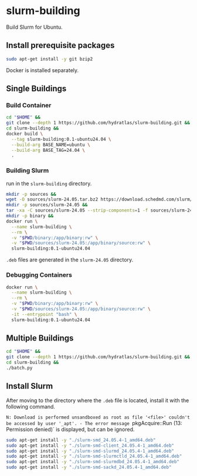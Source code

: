 # slurm-building
Build Slurm for Ubuntu.

## Install prerequisite packages
```sh
sudo apt-get install -y git bzip2
```
Docker is installed separately.

## Single Buildings
### Build Container
```sh
cd "$HOME" &&
git clone --depth 1 https://github.com/hydratlas/slurm-building.git &&
cd slurm-building &&
docker build \
  --tag slurm-building:0.1-ubuntu24.04 \
  --build-arg BASE_NAME=ubuntu \
  --build-arg BASE_TAG=24.04 \
  .
```

### Building Slurm
run in the `slurm-building` directory.
```sh
mkdir -p sources &&
wget -O sources/slurm-24.05.tar.bz2 https://download.schedmd.com/slurm/slurm-24.05-latest.tar.bz2 &&
mkdir -p sources/slurm-24.05 &&
tar -xa -C sources/slurm-24.05 --strip-components=1 -f sources/slurm-24.05.tar.bz2 &&
mkdir -p binary &&
docker run \
  --name slurm-building \
  --rm \
  -v "$PWD/binary:/app/binary:rw" \
  -v "$PWD/sources/slurm-24.05:/app/binary/source:rw" \
  slurm-building:0.1-ubuntu24.04
```
`.deb` files are generated in the `slurm-24.05` directory.

### Debugging Containers
```sh
docker run \
  --name slurm-building \
  --rm \
  -v "$PWD/binary:/app/binary:rw" \
  -v "$PWD/sources/slurm-24.05:/app/binary/source:rw" \
  -it --entrypoint "bash" \
  slurm-building:0.1-ubuntu24.04
```

## Multiple Buildings
```sh
cd "$HOME" &&
git clone --depth 1 https://github.com/hydratlas/slurm-building.git &&
cd slurm-building &&
./batch.py
```

## Install Slurm
After moving to the directory where the `.deb` file is located, install it with the following command.

`N: Download is performed unsandboxed as root as file '<file>' couldn't be accessed by user '_apt'. - The error message `pkgAcquire::Run (13: Permission denied)` is displayed, but can be ignored.
```sh
sudo apt-get install -y "./slurm-smd_24.05.4-1_amd64.deb"
sudo apt-get install -y "./slurm-smd-client_24.05.4-1_amd64.deb"
sudo apt-get install -y "./slurm-smd-slurmd_24.05.4-1_amd64.deb"
sudo apt-get install -y "./slurm-smd-slurmctld_24.05.4-1_amd64.deb"
sudo apt-get install -y "./slurm-smd-slurmdbd_24.05.4-1_amd64.deb"
sudo apt-get install -y "./slurm-smd-sackd_24.05.4-1_amd64.deb"
```
